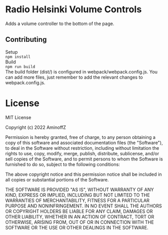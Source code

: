 # Radio Helsinki Volume Controls

Adds a volume controller to the bottom of the page.

## Contributing

Setup  
```npm install```  
Build  
```npm run build```  
The build folder (dist/) is configured in webpack/webpack.config.js. You can add more files, just remember to add the relevant changes to webpack.config.js.  

# License

MIT License

Copyright (c) 2022 AminoffZ

Permission is hereby granted, free of charge, to any person obtaining a copy of this software and associated documentation files (the "Software"), to deal in the Software without restriction, including without limitation the rights to use, copy, modify, merge, publish, distribute, sublicense, and/or sell copies of the Software, and to permit persons to whom the Software is furnished to do so, subject to the following conditions:

The above copyright notice and this permission notice shall be included in all copies or substantial portions of the Software.

THE SOFTWARE IS PROVIDED "AS IS", WITHOUT WARRANTY OF ANY KIND, EXPRESS OR IMPLIED, INCLUDING BUT NOT LIMITED TO THE WARRANTIES OF MERCHANTABILITY, FITNESS FOR A PARTICULAR PURPOSE AND NONINFRINGEMENT. IN NO EVENT SHALL THE AUTHORS OR COPYRIGHT HOLDERS BE LIABLE FOR ANY CLAIM, DAMAGES OR OTHER LIABILITY, WHETHER IN AN ACTION OF CONTRACT, TORT OR OTHERWISE, ARISING FROM, OUT OF OR IN CONNECTION WITH THE SOFTWARE OR THE USE OR OTHER DEALINGS IN THE SOFTWARE.
